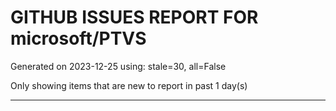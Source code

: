 
# GITHUB ISSUES REPORT FOR microsoft/PTVS


Generated on 2023-12-25 using: stale=30, all=False


Only showing items that are new to report in past 1 day(s)


---
